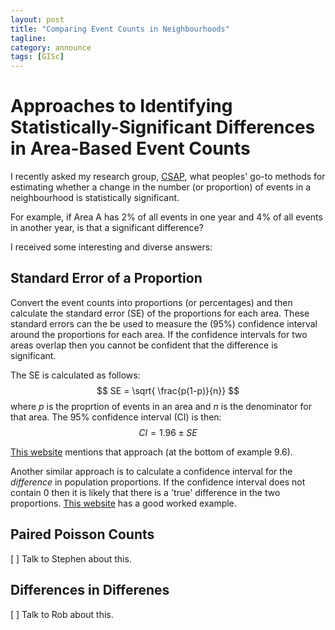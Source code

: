 ```yaml
---
layout: post
title: "Comparing Event Counts in Neighbourhoods"
tagline:
category: announce
tags: [GISc]
---
```


# Approaches to Identifying Statistically-Significant Differences in Area-Based Event Counts

I recently asked my research group, [CSAP](https://environment.leeds.ac.uk/geography-research-centre-spatial-analysis-policy), what peoples' go-to methods for estimating whether a change in the number (or proportion) of events in a neighbourhood is statistically significant. 

For example, if Area A has 2% of all events in one year and 4% of all events in another year, is that a significant difference?

I received some interesting and diverse answers:

## Standard Error of a Proportion

Convert the event counts into proportions (or percentages) and then calculate the standard error (SE) of the proportions for each area.
These standard errors can the be used to measure the (95%) confidence interval around the proportions for each area.
If the confidence intervals for two areas overlap then you cannot be confident that the difference is significant. 

The SE is calculated as follows:
$$
  SE = \sqrt{ \frac{p(1-p)}{n}}
$$
where $p$ is the proprtion of events in an area and $n$ is the denominator for that area. 
The 95% confidence interval (CI) is then:
$$
  CI = 1.96 \pm SE
$$

[This website](https://online.stat.psu.edu/stat100/lesson/9/9.3) mentions that approach (at the bottom of example 9.6). 

Another similar approach is to calculate a confidence interval for the _difference_ in population proportions. If the confidence interval does not contain 0 then it is likely that there is a 'true' difference in the two proportions. [This website](https://www.statology.org/confidence-interval-difference-in-proportions/) has a good worked example. 


## Paired Poisson Counts 

[ ] Talk to Stephen about this.


## Differences in Differenes

[ ] Talk to Rob about this.



